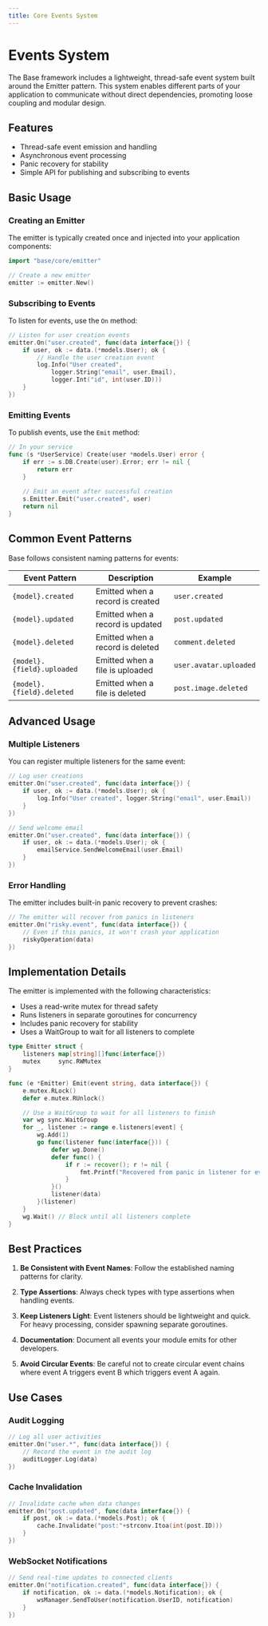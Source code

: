 ```yaml
---
title: Core Events System
---
```


# Events System

The Base framework includes a lightweight, thread-safe event system built around the Emitter pattern. This system enables different parts of your application to communicate without direct dependencies, promoting loose coupling and modular design.

## Features

- Thread-safe event emission and handling
- Asynchronous event processing
- Panic recovery for stability
- Simple API for publishing and subscribing to events

## Basic Usage

### Creating an Emitter

The emitter is typically created once and injected into your application components:

```go
import "base/core/emitter"

// Create a new emitter
emitter := emitter.New()
```

### Subscribing to Events

To listen for events, use the `On` method:

```go
// Listen for user creation events
emitter.On("user.created", func(data interface{}) {
    if user, ok := data.(*models.User); ok {
        // Handle the user creation event
        log.Info("User created", 
            logger.String("email", user.Email),
            logger.Int("id", int(user.ID)))
    }
})
```

### Emitting Events

To publish events, use the `Emit` method:

```go
// In your service
func (s *UserService) Create(user *models.User) error {
    if err := s.DB.Create(user).Error; err != nil {
        return err
    }
    
    // Emit an event after successful creation
    s.Emitter.Emit("user.created", user)
    return nil
}
```

## Common Event Patterns

Base follows consistent naming patterns for events:

| Event Pattern | Description | Example |
|---------------|-------------|--------|
| `{model}.created` | Emitted when a record is created | `user.created` |
| `{model}.updated` | Emitted when a record is updated | `post.updated` |
| `{model}.deleted` | Emitted when a record is deleted | `comment.deleted` |
| `{model}.{field}.uploaded` | Emitted when a file is uploaded | `user.avatar.uploaded` |
| `{model}.{field}.deleted` | Emitted when a file is deleted | `post.image.deleted` |

## Advanced Usage

### Multiple Listeners

You can register multiple listeners for the same event:

```go
// Log user creations
emitter.On("user.created", func(data interface{}) {
    if user, ok := data.(*models.User); ok {
        log.Info("User created", logger.String("email", user.Email))
    }
})

// Send welcome email
emitter.On("user.created", func(data interface{}) {
    if user, ok := data.(*models.User); ok {
        emailService.SendWelcomeEmail(user.Email)
    }
})
```

### Error Handling

The emitter includes built-in panic recovery to prevent crashes:

```go
// The emitter will recover from panics in listeners
emitter.On("risky.event", func(data interface{}) {
    // Even if this panics, it won't crash your application
    riskyOperation(data)
})
```

## Implementation Details

The emitter is implemented with the following characteristics:

- Uses a read-write mutex for thread safety
- Runs listeners in separate goroutines for concurrency
- Includes panic recovery for stability
- Uses a WaitGroup to wait for all listeners to complete

```go
type Emitter struct {
    listeners map[string][]func(interface{})
    mutex     sync.RWMutex
}

func (e *Emitter) Emit(event string, data interface{}) {
    e.mutex.RLock()
    defer e.mutex.RUnlock()

    // Use a WaitGroup to wait for all listeners to finish
    var wg sync.WaitGroup
    for _, listener := range e.listeners[event] {
        wg.Add(1)
        go func(listener func(interface{})) {
            defer wg.Done()
            defer func() {
                if r := recover(); r != nil {
                    fmt.Printf("Recovered from panic in listener for event %s: %v\n", event, r)
                }
            }()
            listener(data)
        }(listener)
    }
    wg.Wait() // Block until all listeners complete
}
```

## Best Practices

1. **Be Consistent with Event Names**: Follow the established naming patterns for clarity.

2. **Type Assertions**: Always check types with type assertions when handling events.

3. **Keep Listeners Light**: Event listeners should be lightweight and quick. For heavy processing, consider spawning separate goroutines.

4. **Documentation**: Document all events your module emits for other developers.

5. **Avoid Circular Events**: Be careful not to create circular event chains where event A triggers event B which triggers event A again.

## Use Cases

### Audit Logging

```go
// Log all user activities
emitter.On("user.*", func(data interface{}) {
    // Record the event in the audit log
    auditLogger.Log(data)
})
```

### Cache Invalidation

```go
// Invalidate cache when data changes
emitter.On("post.updated", func(data interface{}) {
    if post, ok := data.(*models.Post); ok {
        cache.Invalidate("post:"+strconv.Itoa(int(post.ID)))
    }
})
```

### WebSocket Notifications

```go
// Send real-time updates to connected clients
emitter.On("notification.created", func(data interface{}) {
    if notification, ok := data.(*models.Notification); ok {
        wsManager.SendToUser(notification.UserID, notification)
    }
})
```